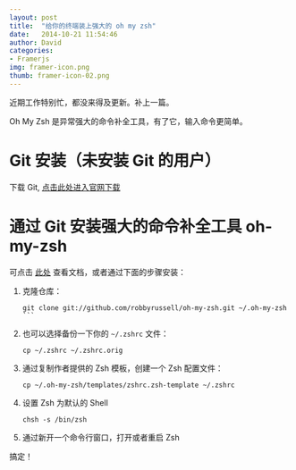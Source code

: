 ```yaml
---
layout: post
title:  "给你的终端装上强大的 oh my zsh"
date:   2014-10-21 11:54:46
author: David
categories: 
- Framerjs
img: framer-icon.png
thumb: framer-icon-02.png
---
```


近期工作特别忙，都没来得及更新。补上一篇。

Oh My Zsh 是异常强大的命令补全工具，有了它，输入命令更简单。

# Git 安装（未安装 Git 的用户）

下载 Git, [点击此处进入官网下载](http://git-scm.com/downloads/ "下载")<!--more-->

# 通过 Git 安装强大的命令补全工具 oh-my-zsh

可点击 [此处](https://github.com/robbyrussell/oh-my-zsh "oh-my-zsh") 查看文档，或者通过下面的步骤安装：

1. 克隆仓库：

	```
	git clone git://github.com/robbyrussell/oh-my-zsh.git ~/.oh-my-zsh	```
1. 也可以选择备份一下你的 `~/.zshrc` 文件：

	```
	cp ~/.zshrc ~/.zshrc.orig
	```
1. 通过复制作者提供的 Zsh 模板，创建一个 Zsh 配置文件：

	```
	cp ~/.oh-my-zsh/templates/zshrc.zsh-template ~/.zshrc
	```
1. 设置 Zsh 为默认的 Shell

	```
	chsh -s /bin/zsh
	```
1. 通过新开一个命令行窗口，打开或者重启 Zsh 

搞定！